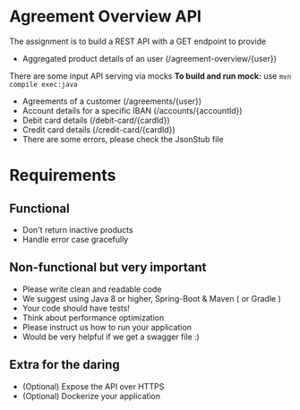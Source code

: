 # Agreement Overview API
The assignment is to build a REST API with a GET endpoint to provide
  - Aggregated product details of an user (/agreement-overview/{user})

There are some input API serving via mocks **To build and run mock:** use `mvn compile exec:java`
  - Agreements of a customer (/agreements/{user})
  - Account details for a specific IBAN (/accounts/{accountId})
  - Debit card details (/debit-card/{cardId})
  - Credit card details (/credit-card/{cardId})
  - There are some errors, please check the JsonStub file

# Requirements
## Functional
  - Don't return inactive products
  - Handle error case gracefully

## Non-functional but very important
  - Please write clean and readable code
  - We suggest using Java 8 or higher, Spring-Boot & Maven ( or Gradle )
  - Your code should have tests!
  - Think about performance optimization
  - Please instruct us how to run your application
  - Would be very helpful if we get a swagger file :)

## Extra for the daring
  - (Optional) Expose the API over HTTPS
  - (Optional) Dockerize your application

